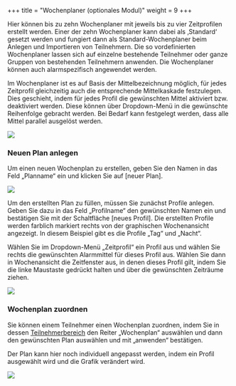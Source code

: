 +++
title = "Wochenplaner (optionales Modul)"
weight = 9
+++



Hier können bis zu zehn Wochenplaner mit jeweils bis zu vier
Zeitprofilen erstellt werden. Einer der zehn Wochenplaner kann dabei als
‚Standard‘ gesetzt werden und fungiert dann als Standard-Wochenplaner
beim Anlegen und Importieren von Teilnehmern. Die so vordefinierten
Wochenplaner lassen sich auf einzelne bestehende Teilnehmer oder ganze
Gruppen von bestehenden Teilnehmern anwenden. Die Wochenplaner können
auch alarmspezifisch angewendet werden.

Im Wochenplaner ist es auf Basis der Mittelbezeichnung möglich, für
jedes Zeitprofil gleichzeitig auch die entsprechende Mittelkaskade
festzulegen. Dies geschieht, indem für jedes Profil die gewünschten
Mittel aktiviert bzw. deaktiviert werden. Diese können über
Dropdown-Menü in die gewünschte Reihenfolge gebracht werden. Bei Bedarf
kann festgelegt werden, dass alle Mittel parallel ausgelöst werden.



![](/img/admin_wochenplaner.png?classes=shadow&width=1200px)



### Neuen Plan anlegen

Um einen neuen Wochenplan zu erstellen, geben Sie den Namen in das Feld „Planname“ ein und klicken Sie auf \[neuer Plan\].

![](/img/admin_wochenplaner_neuer_plan.png?classes=shadow)


Um den erstellten Plan zu füllen, müssen Sie zunächst Profile anlegen. Geben Sie dazu in das Feld „Profilname“ den gewünschten Namen 
ein und bestätigen Sie mit der Schaltfläche \[neues Profil\]. Die erstellten Profile werden farblich markiert rechts von der graphischen
Wochenansicht angezeigt. In diesem Beispiel gibt es die Profile „Tag“ und „Nacht“.

Wählen Sie im Dropdown-Menü „Zeitprofil“ ein Profil aus und wählen Sie rechts die gewünschten Alarmmittel für dieses Profil aus. 
Wählen Sie dann in Wochenansicht die Zeitfenster aus, in denen dieses Profil gilt, indem Sie die linke Maustaste gedrückt halten und über die gewünschten Zeiträume ziehen. 



![](/img/admin_wochenplaner_plan_anlegen1.png?classes=shadow&width=1200px)

### Wochenplan zuordnen

Sie können einem Teilnehmer einen Wochenplan zuordnen, indem Sie in dessen [Teilnehmerbereich](/mutieren/mutation/teilnehmerliste/#teilnehmerbereich)
den Reiter „Wochenplan“ auswählen und dann den gewünschten Plan auswählen und mit „anwenden“ bestätigen. 

Der Plan kann hier noch individuell angepasst werden, indem ein Profil ausgewählt wird und die Grafik verändert wird.


![](/img/admin_wochenplaner_zuordnen.png?classes=shadow)
